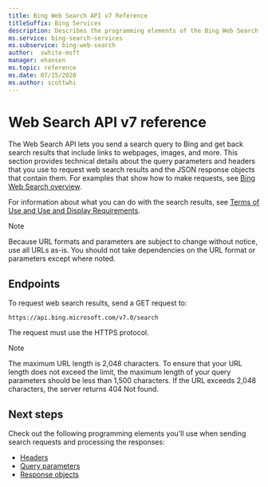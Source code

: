 ```yaml
---
title: Bing Web Search API v7 Reference
titleSuffix: Bing Services
description: Describes the programming elements of the Bing Web Search API.
ms.service: bing-search-services
ms.subservice: bing-web-search
author:  swhite-msft
manager: ehansen
ms.topic: reference
ms.date: 07/15/2020
ms.author: scottwhi
---
```

# Web Search API v7 reference

The Web Search API lets you send a search query to Bing and get back search results that include links to webpages, images, and more. This section provides technical details about the query parameters and headers that you use to request web search results and the JSON response objects that contain them. For examples that show how to make requests, see [Bing Web Search overview](../overview.md).
  
For information about what you can do with the search results, see [Terms of Use and Use and Display Requirements](https://aka.ms/BingAPIsLegal).

> [!NOTE]
> Because URL formats and parameters are subject to change without notice, use all URLs as-is. You should not take dependencies on the URL format or parameters except where noted.
  
## Endpoints

To request web search results, send a GET request to:  
  
```
https://api.bing.microsoft.com/v7.0/search
```

The request must use the HTTPS protocol.

> [!NOTE]
> The maximum URL length is 2,048 characters. To ensure that your URL length does not exceed the limit, the maximum length of your query parameters should be less than 1,500 characters. If the URL exceeds 2,048 characters, the server returns 404 Not found.  
  
## Next steps

Check out the following programming elements you'll use when sending search requests and processing the responses:

- [Headers](headers.md)
- [Query parameters](query-parameters.md)
- [Response objects](response-objects.md)
